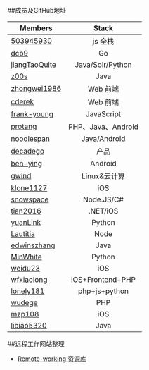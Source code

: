 ##成员及GitHub地址

| Members                                           | Stack                         |
| ------------------------------------------------- |:-----------------------------:|
| [503945930](https://github.com/503945930)         | js 全栈                       |
| [dcb9](https://github.com/dcb9)                   | Go                            |
| [jiangTaoQuite](https://github.com/jiangTaoQuite) | Java/Solr/Python              |
| [z00s](https://github.com/z00s)                   | Java                          |
| [zhongwei1986](https://github.com/zhongwei1986)   | Web 前端                      |
| [cderek](https://github.com/cderek)               | Web 前端                      |
| [frank-young](https://github.com/frank-young)     | JavaScript                    |
| [protang](https://github.com/protang)             | PHP、Java、Android             |
| [noodlespan](https://github.com/noodlespan)       | Java/Android                  |
| [decadego](https://github.com/decadego)           | 产品                          |
| [ben-ying](https://github.com/ben-ying)           | Android                       |
| [gwind](https://github.com/gwind)                 | Linux&云计算                  |
| [klone1127](https://github.com/klone1127)         | iOS                           |
| [snowspace](https://github.com/snowspace)         | Node.JS/C#                    |
| [tian2016](https://github.com/tian2016)           | .NET/iOS                      |
| [yuanLink](https://github.com/yuanLink)           | Python                        |
| [Lautitia](https://github.com/Lautitia)           | Node                          |
| [edwinszhang](https://github.com/edwinszhang)     | Java                          |
| [MinWhite](https://github.com/MinWhite)           | Python                        |
| [weidu23](https://github.com/weidu23)             | iOS                           |
| [wfxiaolong](https://github.com/wfxiaolong)       | iOS+Frontend+PHP              |
| [lonely181](https://github.com/lonely181)         | php+js+python                 |
| [wudege](https://github.com/wudege)               | PHP                           |
| [mzp108](https://github.com/mzp108)               | iOS                           |
| [libiao5320](https://github.com/libiao5320)       | Java                          |

##远程工作网站整理

- [Remote-working 资源库](https://github.com/huangyafei/remote-working)
